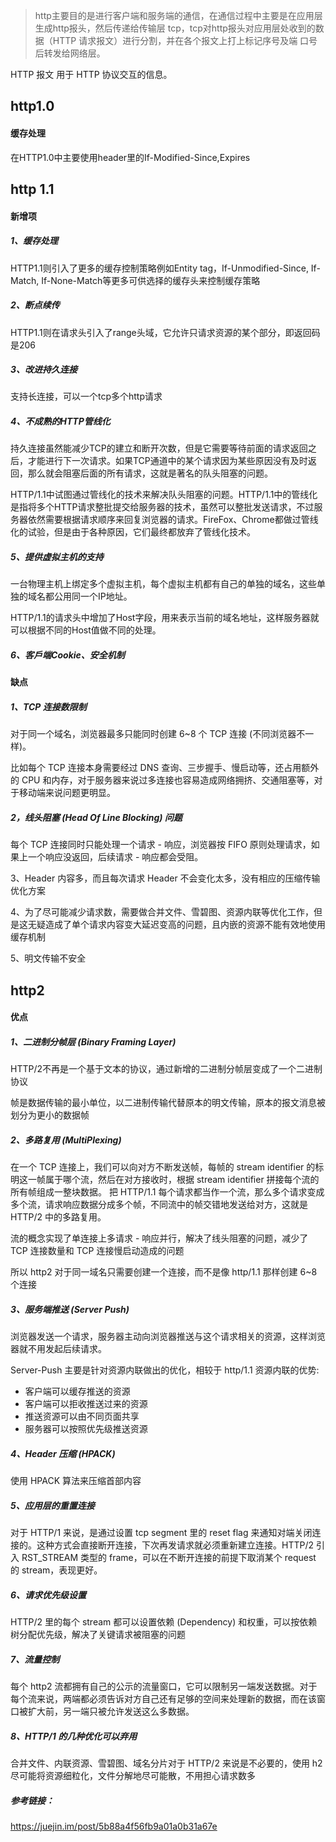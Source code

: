 
>http主要目的是进行客户端和服务端的通信，在通信过程中主要是在应用层生成http报头，然后传递给传输层 tcp，tcp对http报头对应用层处收到的数 据（HTTP 请求报文）进行分割，并在各个报文上打上标记序号及端 口号后转发给网络层。

HTTP 报文  用于 HTTP 协议交互的信息。
## http1.0
#### 缓存处理
在HTTP1.0中主要使用header里的If-Modified-Since,Expires

## http 1.1
#### 新增项
##### 1、缓存处理
HTTP1.1则引入了更多的缓存控制策略例如Entity tag，If-Unmodified-Since, If-Match, If-None-Match等更多可供选择的缓存头来控制缓存策略

##### 2、断点续传
HTTP1.1则在请求头引入了range头域，它允许只请求资源的某个部分，即返回码是206

##### 3、改进持久连接
支持长连接，可以一个tcp多个http请求

##### 4、不成熟的HTTP管线化
持久连接虽然能减少TCP的建立和断开次数，但是它需要等待前面的请求返回之后，才能进行下一次请求。如果TCP通道中的某个请求因为某些原因没有及时返回，那么就会阻塞后面的所有请求，这就是著名的队头阻塞的问题。

HTTP/1.1中试图通过管线化的技术来解决队头阻塞的问题。HTTP/1.1中的管线化是指将多个HTTP请求整批提交给服务器的技术，虽然可以整批发送请求，不过服务器依然需要根据请求顺序来回复浏览器的请求。FireFox、Chrome都做过管线化的试验，但是由于各种原因，它们最终都放弃了管线化技术。

##### 5、提供虚拟主机的支持
一台物理主机上绑定多个虚拟主机，每个虚拟主机都有自己的单独的域名，这些单独的域名都公用同一个IP地址。 

HTTP/1.1的请求头中增加了Host字段，用来表示当前的域名地址，这样服务器就可以根据不同的Host值做不同的处理。

##### 6、客戶端Cookie、安全机制

#### 缺点
##### 1、TCP 连接数限制
对于同一个域名，浏览器最多只能同时创建 6~8 个 TCP 连接 (不同浏览器不一样)。

比如每个 TCP 连接本身需要经过 DNS 查询、三步握手、慢启动等，还占用额外的 CPU 和内存，对于服务器来说过多连接也容易造成网络拥挤、交通阻塞等，对于移动端来说问题更明显。

##### 2，线头阻塞 (Head Of Line Blocking) 问题
每个 TCP 连接同时只能处理一个请求 - 响应，浏览器按 FIFO 原则处理请求，如果上一个响应没返回，后续请求 - 响应都会受阻。

3、Header 内容多，而且每次请求 Header 不会变化太多，没有相应的压缩传输优化方案

4、为了尽可能减少请求数，需要做合并文件、雪碧图、资源内联等优化工作，但是这无疑造成了单个请求内容变大延迟变高的问题，且内嵌的资源不能有效地使用缓存机制

5、明文传输不安全

## http2 
#### 优点
##### 1、二进制分帧层 (Binary Framing Layer)
HTTP/2不再是一个基于文本的协议，通过新增的二进制分帧层变成了一个二进制协议

帧是数据传输的最小单位，以二进制传输代替原本的明文传输，原本的报文消息被划分为更小的数据帧

##### 2、多路复用 (MultiPlexing)
在一个 TCP 连接上，我们可以向对方不断发送帧，每帧的 stream identifier 的标明这一帧属于哪个流，然后在对方接收时，根据 stream identifier 拼接每个流的所有帧组成一整块数据。
把 HTTP/1.1 每个请求都当作一个流，那么多个请求变成多个流，请求响应数据分成多个帧，不同流中的帧交错地发送给对方，这就是 HTTP/2 中的多路复用。

流的概念实现了单连接上多请求 - 响应并行，解决了线头阻塞的问题，减少了 TCP 连接数量和 TCP 连接慢启动造成的问题

所以 http2 对于同一域名只需要创建一个连接，而不是像 http/1.1 那样创建 6~8 个连接

##### 3、服务端推送 (Server Push)
浏览器发送一个请求，服务器主动向浏览器推送与这个请求相关的资源，这样浏览器就不用发起后续请求。

Server-Push 主要是针对资源内联做出的优化，相较于 http/1.1 资源内联的优势:

- 客户端可以缓存推送的资源
- 客户端可以拒收推送过来的资源
- 推送资源可以由不同页面共享
- 服务器可以按照优先级推送资源

##### 4、Header 压缩 (HPACK)
使用 HPACK 算法来压缩首部内容

##### 5、应用层的重置连接
对于 HTTP/1 来说，是通过设置 tcp segment 里的 reset flag 来通知对端关闭连接的。这种方式会直接断开连接，下次再发请求就必须重新建立连接。HTTP/2 引入 RST_STREAM 类型的 frame，可以在不断开连接的前提下取消某个 request 的 stream，表现更好。

##### 6、请求优先级设置
HTTP/2 里的每个 stream 都可以设置依赖 (Dependency) 和权重，可以按依赖树分配优先级，解决了关键请求被阻塞的问题

##### 7、流量控制
每个 http2 流都拥有自己的公示的流量窗口，它可以限制另一端发送数据。对于每个流来说，两端都必须告诉对方自己还有足够的空间来处理新的数据，而在该窗口被扩大前，另一端只被允许发送这么多数据。

##### 8、HTTP/1 的几种优化可以弃用
合并文件、内联资源、雪碧图、域名分片对于 HTTP/2 来说是不必要的，使用 h2 尽可能将资源细粒化，文件分解地尽可能散，不用担心请求数多

##### 参考链接：
https://juejin.im/post/5b88a4f56fb9a01a0b31a67e
